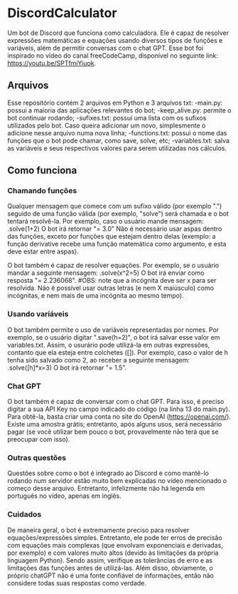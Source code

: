 # DiscordCalculator
Um bot de Discord que funciona como calculadora. Ele é capaz de resolver expressões matemáticas e equações usando diversos tipos de funções e variáveis, além de permitir conversas com o chat GPT.
Esse bot foi inspirado no vídeo do canal freeCodeCamp, disponível no seguinte link: https://youtu.be/SPTfmiYiuok.

## Arquivos
Esse repositório contém 2 arquivos em Python e 3 arquivos txt:
-main.py: possui a maioria das aplicações relevantes do bot;
-keep_alive.py: permite o bot continuar rodando;
-sufixes.txt: possui uma lista com os sufixos utilizados pelo bot. Caso queira adicionar um novo, simplesmente o adicione nesse arquivo numa nova linha;
-functions.txt: possui o nome das funções que o bot pode chamar, como save, solve, etc;
-variables.txt: salva as variáveis e seus respectivos valores para serem utilizadas nos cálculos.

## Como funciona
### Chamando funções
Qualquer mensagem que comece com um sufixo válido (por exemplo ".") seguido de uma função válida (por exemplo, "solve") será chamada e o bot tentará resolvê-la. Por exemplo, caso o usuário mande mensagem:
  .solve(1+2)
O bot irá retornar "= 3.0"
Não é necessário usar aspas dentro das funções, exceto por funções que estejam dentro delas (exemplo: a função derivative recebe uma função matemática como argumento, e esta deve estar entre aspas).

O bot também é capaz de resolver equações. Por exemplo, se o usuário mandar a seguinte mensagem:
  .solve(x^2=5)
O bot irá enviar como resposta "= 2.236068".
#OBS: note que a incógnita deve ser x para ser resolvida. Não é possível usar outras letras (e nem X maiúsculo) como incógnitas, e nem mais de uma incógnita ao mesmo tempo).

### Usando variáveis
O bot também permite o uso de variáveis representadas por nomes. Por exemplo, se o usuário digitar ".save(h=2)", o bot irá salvar esse valor em variables.txt. Assim, o usurário pode utilizá-la em outras expressões, contanto que ela esteja entre colchetes ([]). Por exemplo, caso o valor de h tenha sido salvado como 2, ao receber a seguinte mensagem:
  .solve([h]*x=3)
O bot irá retornar "= 1.5".

### Chat GPT
O bot também é capaz de conversar com o chat GPT. Para isso, é preciso digitar a sua API Key no campo indicado do código (na linha 13 do main.py). Para obtê-la, basta criar uma conta no site do OpenAI (https://openai.com/). Existe uma amostra grátis; entretanto, após alguns usos, será necessário pagar (se você utilizar bem pouco o bot, provavelmente não terá que se preocupar com isso).

### Outras questões
Questões sobre como o bot é integrado ao Discord e como mantê-lo rodando num servidor estão muito bem explicadas no vídeo mencionado o começo desse arquivo. Entretanto, infelizmente não há legenda em português no vídeo, apenas em inglês.

### Cuidados
De maneira geral, o bot é extremamente preciso para resolver equações/expressões simples. Entretanto, ele pode ter erros de precisão com equações mais complexas (que envolvam exponenciais e derivadas, por exemplo) e com valores muito altos (devido às limitações da própria linguagem Python). Sendo assim, verifique as tolerâncias de erro e as limitações das funções antes de utilizá-las.
Além disso, obviamente, o próprio chatGPT não é uma fonte confiável de informações, então não considere todas suas respostas como verdade.


